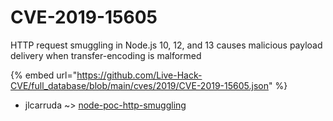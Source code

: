 # CVE-2019-15605

HTTP request smuggling in Node.js 10, 12, and 13 causes malicious payload delivery when transfer-encoding is malformed

{% embed url="https://github.com/Live-Hack-CVE/full_database/blob/main/cves/2019/CVE-2019-15605.json" %}


* jlcarruda ~> [node-poc-http-smuggling](https://zeste.alice-snow.ru/2019/database/cve-2019-15605/node-poc-http-smuggling-jlcarruda)